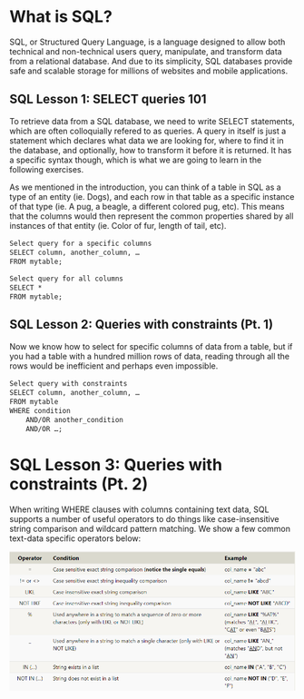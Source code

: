 # What is SQL?

SQL, or Structured Query Language, is a language designed to allow both technical and non-technical users query, manipulate, and transform data from a relational database. And due to its simplicity, SQL databases provide safe and scalable storage for millions of websites and mobile applications.


## SQL Lesson 1: SELECT queries 101
To retrieve data from a SQL database, we need to write SELECT statements, which are often colloquially refered to as queries. A query in itself is just a statement which declares what data we are looking for, where to find it in the database, and optionally, how to transform it before it is returned. It has a specific syntax though, which is what we are going to learn in the following exercises.

As we mentioned in the introduction, you can think of a table in SQL as a type of an entity (ie. Dogs), and each row in that table as a specific instance of that type (ie. A pug, a beagle, a different colored pug, etc). This means that the columns would then represent the common properties shared by all instances of that entity (ie. Color of fur, length of tail, etc).

```
Select query for a specific columns
SELECT column, another_column, …
FROM mytable;
```

``` 
Select query for all columns
SELECT * 
FROM mytable;
```

## SQL Lesson 2: Queries with constraints (Pt. 1)
Now we know how to select for specific columns of data from a table, but if you had a table with a hundred million rows of data, reading through all the rows would be inefficient and perhaps even impossible.

```
Select query with constraints
SELECT column, another_column, …
FROM mytable
WHERE condition
    AND/OR another_condition
    AND/OR …;
```

# SQL Lesson 3: Queries with constraints (Pt. 2)
When writing WHERE clauses with columns containing text data, SQL supports a number of useful operators to do things like case-insensitive string comparison and wildcard pattern matching. We show a few common text-data specific operators below:

![img](../assets/sssssssssssssssssssssssssssssssssssssssssssssssssssssssssssssssss.png)